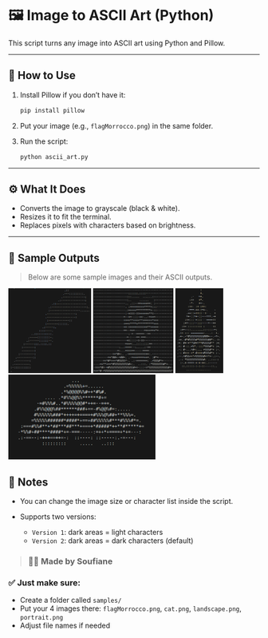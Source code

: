 # 🖼️ Image to ASCII Art (Python)

This script turns any image into ASCII art using Python and Pillow.

---

## 📌 How to Use

1. Install Pillow if you don’t have it:
   ```bash
   pip install pillow
   ```

2. Put your image (e.g., `flagMorrocco.png`) in the same folder.

3. Run the script:

   ```bash
   python ascii_art.py
   ```

---

## ⚙️ What It Does

* Converts the image to grayscale (black & white).
* Resizes it to fit the terminal.
* Replaces pixels with characters based on brightness.

---

## 🧪 Sample Outputs

> Below are some sample images and their ASCII outputs.

<p align="left">
   
   <img src="https://github.com/SoufianeEch/ascii-art/blob/main/output/output5.png?raw=true" height="170"/>
   <img src="https://github.com/SoufianeEch/ascii-art/blob/main/output/output3.png?raw=true" height="170"/>
   <img src="https://github.com/SoufianeEch/ascii-art/blob/main/output/output2.png?raw=true" height="170"/>
   <img src="https://github.com/SoufianeEch/ascii-art/blob/main/output/output1.png?raw=true" height="170"/>

</p>


## 📝 Notes

* You can change the image size or character list inside the script.
* Supports two versions:

  * `Version 1`: dark areas = light characters
  * `Version 2`: dark areas = dark characters (default)

>### 👨‍💻 Made by Soufiane

### ✅ Just make sure:

- Create a folder called `samples/`
- Put your 4 images there: `flagMorrocco.png`, `cat.png`, `landscape.png`, `portrait.png`
- Adjust file names if needed


